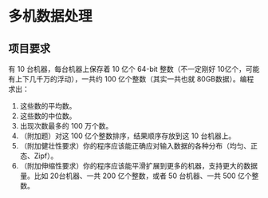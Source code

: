 # 多机数据处理
## 项目要求
有 10 台机器，每台机器上保存着 10 亿个 64-bit 整数（不一定刚好 10亿个，可能有上下几千万的浮动），一共约 100 亿个整数（其实一共也就 80GB数据）。编程求出：
1. 这些数的平均数。
2. 这些数的中位数。
3. 出现次数最多的 100 万个数。
4. （附加题）对这 100 亿个整数排序，结果顺序存放到这 10 台机器上。
5. （附加健壮性要求）你的程序应该能正确应对输入数据的各种分布（均匀、正态、Zipf）。
6. （附加伸缩性要求）你的程序应该能平滑扩展到更多的机器，支持更大的数据量。比如 20台机器、一共 200 亿个整数，或者 50 台机器、一共 500 亿个整数。

